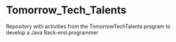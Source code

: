 # Tomorrow_Tech_Talents
Repository with activities from the TomorrowTechTalents program to develop a Java Back-end programmer
